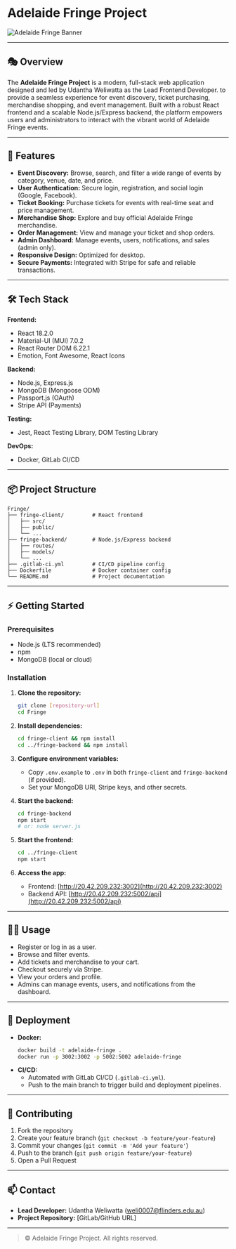 # Adelaide Fringe Project

![Adelaide Fringe Banner](https://playandgo.com.au/wp-content/uploads/2025/03/gawler-fringe-in-the-park-2025.jpeg)

---

## 🎭 Overview

The **Adelaide Fringe Project** is a modern, full-stack web application designed and led by Udantha Weliwatta as the Lead Frontend Developer. to provide a seamless experience for event discovery, ticket purchasing, merchandise shopping, and event management. Built with a robust React frontend and a scalable Node.js/Express backend, the platform empowers users and administrators to interact with the vibrant world of Adelaide Fringe events.

---

## 🚀 Features

- **Event Discovery:** Browse, search, and filter a wide range of events by category, venue, date, and price.
- **User Authentication:** Secure login, registration, and social login (Google, Facebook).
- **Ticket Booking:** Purchase tickets for events with real-time seat and price management.
- **Merchandise Shop:** Explore and buy official Adelaide Fringe merchandise.
- **Order Management:** View and manage your ticket and shop orders.
- **Admin Dashboard:** Manage events, users, notifications, and sales (admin only).
- **Responsive Design:** Optimized for desktop.
- **Secure Payments:** Integrated with Stripe for safe and reliable transactions.

---

## 🛠️ Tech Stack

**Frontend:**
- React 18.2.0
- Material-UI (MUI) 7.0.2
- React Router DOM 6.22.1
- Emotion, Font Awesome, React Icons

**Backend:**
- Node.js, Express.js
- MongoDB (Mongoose ODM)
- Passport.js (OAuth)
- Stripe API (Payments)

**Testing:**
- Jest, React Testing Library, DOM Testing Library

**DevOps:**
- Docker, GitLab CI/CD

---

## 📦 Project Structure

```
Fringe/
├── fringe-client/         # React frontend
│   ├── src/
│   ├── public/
│   └── ...
├── fringe-backend/        # Node.js/Express backend
│   ├── routes/
│   ├── models/
│   └── ...
├── .gitlab-ci.yml         # CI/CD pipeline config
├── Dockerfile             # Docker container config
└── README.md              # Project documentation
```

---

## ⚡ Getting Started

### Prerequisites
- Node.js (LTS recommended)
- npm
- MongoDB (local or cloud)

### Installation

1. **Clone the repository:**
   ```bash
   git clone [repository-url]
   cd Fringe
   ```
2. **Install dependencies:**
   ```bash
   cd fringe-client && npm install
   cd ../fringe-backend && npm install
   ```
3. **Configure environment variables:**
   - Copy `.env.example` to `.env` in both `fringe-client` and `fringe-backend` (if provided).
   - Set your MongoDB URI, Stripe keys, and other secrets.

4. **Start the backend:**
   ```bash
   cd fringe-backend
   npm start
   # or: node server.js
   ```
5. **Start the frontend:**
   ```bash
   cd ../fringe-client
   npm start
   ```
6. **Access the app:**
   - Frontend: [http://20.42.209.232:3002](http://20.42.209.232:3002)
   - Backend API: [http://20.42.209.232:5002/api](http://20.42.209.232:5002/api)

---

## 🧑‍💻 Usage
- Register or log in as a user.
- Browse and filter events.
- Add tickets and merchandise to your cart.
- Checkout securely via Stripe.
- View your orders and profile.
- Admins can manage events, users, and notifications from the dashboard.

---

## 🚢 Deployment
- **Docker:**
  ```bash
  docker build -t adelaide-fringe .
  docker run -p 3002:3002 -p 5002:5002 adelaide-fringe
  ```
- **CI/CD:**
  - Automated with GitLab CI/CD (`.gitlab-ci.yml`).
  - Push to the main branch to trigger build and deployment pipelines.

---

## 🤝 Contributing

1. Fork the repository
2. Create your feature branch (`git checkout -b feature/your-feature`)
3. Commit your changes (`git commit -m 'Add your feature'`)
4. Push to the branch (`git push origin feature/your-feature`)
5. Open a Pull Request

---

## 📫 Contact

- **Lead Developer:** Udantha Weliwatta ([weli0007@flinders.edu.au](mailto:weli0007@flinders.edu.au))
- **Project Repository:** [GitLab/GitHub URL]

---

> © Adelaide Fringe Project. All rights reserved.
